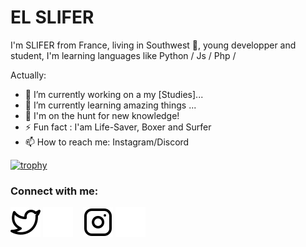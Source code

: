 # EL SLIFER
I'm SLIFER from France, living in Southwest 🌴, young developper and student, I'm learning languages like Python / Js / Php /

<!--
**ELSlifer64** is a ✨ _special_ ✨ repository because its `README.md` (this file) appears on your GitHub profile.
-->
Actually:

- 🔭 I’m currently working on a my [Studies]...
- 🌱 I’m currently learning amazing things ...
- 👯 I'm on the hunt for new knowledge!
- ⚡ Fun fact : I'am Life-Saver, Boxer and Surfer
- 📫 How to reach me: Instagram/Discord

[![trophy](https://github-profile-trophy.vercel.app/?ELSlifer64=ryo-ma)](https://github.com/ryo-ma/github-profile-trophy)


### Connect with me:


[![img_contact](./img/twitter-light.svg)](https://x.com/4ikol1#gh-light-mode-only)
[![img_contact](./img/twitter-dark.svg)](https://x.com/4ikol1#gh-dark-mode-only)
&nbsp;&nbsp;
[![img_contact](./img/instagram-light.svg)](https://instagram.com/pablo.lgr_#gh-light-mode-only)
[![img_contact](./img/instagram-dark.svg)](https://instagram.com/pablo.lgr_#gh-dark-mode-only)






